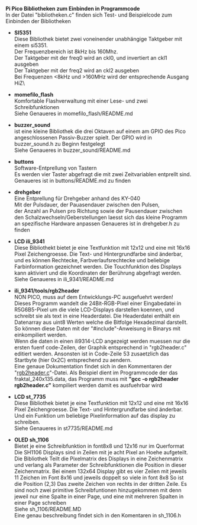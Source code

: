 **Pi Pico Bibliotheken zum Einbinden in Programmcode**\
In der Datei "bibliotheken.c" finden sich Test- und Beispielcode zum Einbinden der Bibliotheken

* **SI5351**\
Diese Bibliothek bietet zwei voneinender unabhängige Taktgeber mit einem si5351.\
Der Frequenzbereich ist 8kHz bis 160Mhz.\
Der Taktgeber mit der freq0 wird an ckl0, und invertiert an ckl1 ausgeben\
Der Taktgeber mit der freq2 wird an ckl2 ausgeben\
Bei Frequenzen <8kHz und >160MHz wird der entsprechende Ausgang HiZ\

* **momefilo_flash**\
Komfortable Flashverwaltung mit einer Lese- und zwei Schreibfunktionen\
Siehe Genaueres in momefilo_flash/README.md

* **buzzer_sound**\
ist eine kleine Bibliothek die drei Oktaven auf einem am GPIO des Pico
angeschlossenen Passiv-Buzzer spielt. Der GPIO wird in buzzer_sound.h
zu Beginn festgelegt\
Siehe Genaueres in buzzer_sound/README.md

* **buttons**\
Software-Entprellung von Tastern\
Es werden vier Taster abgefragt die mit zwei Zeitvariablen entprellt sind.\
Genaueres ist in buttons/README.md zu finden

* **drehgeber**\
Eine Entprellung für Drehgeber anhand des KY-040\
Mit der Pulsdauer, der Pauasendauer zwischen den Pulsen,\
der Anzahl an Pulsen pro Richtung sowie der Pausendauer zwischen
den Schalzwechseln/Geberstellungen laesst sich das kleine Programm
an spezifische Hardware anpassen
Genaueres ist in drehgeber.h zu finden

* **LCD ili_9341**\
Diese Bibliothekt bietet je eine Textfunktion mit 12x12 und eine mit 16x16
Pixel Zeichengroesse. Die Text- und Hintergrundfarbe sind änderbar, und
es können Rechtecke, Farbverlaufsrechtecke und beliebige Farbinformation
gezeichnet werden. Die Touchfunktion des Displays kann aktiviert und die
Koordinaten der Berührung abgefragt werden.\
Siehe Genaueres in ili_9341/README.md

* **ili_9341/tools/rgb2header**\
NON PICO, muss auf dem Entwicklungs-PC ausgefuehrt werden!\
Dieses Programm wandelt die 24Bit-RGB-Pixel einer Eingabedatei
in R5G6B5-Pixel um die viele LCD-Displays darstellen koennen,
und schreibt sie als text in eine Headerdatei. Die Headerdatei enthält ein Datenarray aus uint8 Werten welche die
Bitfolge Hexadezimal darstellt. So können diese Daten mit der
"#include"-Anweisung in Binarys mit einkompiliert werden.\
Wenn die daten in einen ili9314-LCD angezeigt werden muessen nur die
ersten fuenf code-Zeilen, der Graphik entsprechend in "rgb2header.c"
editiert werden. Ansonsten ist in Code-Zeile 53 zusaetzlich das Startbyte
(hier 0x2C) entsprechend zu aendern.\
Eine genaue Dokumentation findet sich in den Kommentaren der "[rgb2header.c](https://github.com/momefilo/bibliotheken/blob/main/ili_9341/tools/rgb2header.c)"-Datei.
Als Beispiel dient im Programmcode der das fraktal_240x135.data,
das Programm muss mit **"gcc -o rgb2header rgb2header.c"** kompiliert werden damit es ausfuehrbar wird

* **LCD st_7735**\
Diese Bibliothek bietet je eine Textfunktion mit 12x12 und eine mit 16x16
Pixel Zeichengroesse. Die Text- und Hintergrundfarbe sind änderbar.
Und ein Funktion um beliebige Pixelinformation auf das display zu schreiben.\
Siehe Genaueres in st7735/README.md

* **OLED sh_1106**\
Bietet je eine Schreibfunktion in font8x8 und 12x16 nur im Querformat\
Die SH1106 Displays sind in Zeilen mit je acht Pixel an Hoehe aufgeteilt.\
Die Bibliothek Teilt die Pixelmatrix des Displays in eine Zeichenmatrix
und verlang als Parameter der Schreibfunktionen die Position in
dieser Zeichenmatrix. Bei einem 132x64 Display gibt es vier Zeilen mit
jeweils 11 Zeichen im Font 8x16 und jeweils doppelt so viele in font 8x8
So ist die Position (2,3) Das zweite Zeichen von rechts in der dritten Zeile.
Es sind noch zwei primitive Schreibfuntionen hinzugekommen mit denn jeweil nur
eine Spalte in einer Page, und eine mit mehreren Spalten in einer Page schreiben\
Siehe sh_1106/README.MD\
Eine genau beschreibung findet sich in den Komentaren in sh_1106.h
